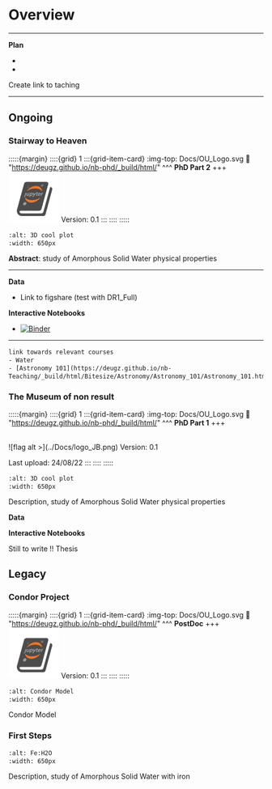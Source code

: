 # Overview

***
**Plan**

- 
-

Create link to taching 

***

## Ongoing

### Stairway to Heaven

:::::{margin} 
::::{grid} 1
:::{grid-item-card} 
:img-top: Docs/OU_Logo.svg
:link: "https://deugz.github.io/nb-phd/_build/html/"
^^^
**PhD Part 2** 
+++
![flag alt >](../Docs/logo_JB.png) Version: 0.1 
:::
::::
:::::


<article id="P1">
    
<div id="subdiv2">

```{image} Docs/3Dsuccess.png
:alt: 3D cool plot
:width: 650px
```

    
</div>
    
<div id="subdiv2">    
  
**Abstract**: study of Amorphous Solid Water physical properties
    
    
</div>
    
</article>

***


<article id="P1">
    
<div id="subdiv2">

**Data**

- Link to figshare
(test with DR1_Full)
    
</div>
    
<div id="subdiv2">
    
**Interactive Notebooks**

- [![Binder](https://mybinder.org/badge_logo.svg)](https://mybinder.org/v2/gh/Deugz/ASW_Data_Processing/HEAD?labpath=Data_Analysis_Binder.ipynb)


    
</div>
    
</article>

***

```{admonition} A bit of context
link towards relevant courses
- Water
- [Astronomy 101](https://deugz.github.io/nb-Teaching/_build/html/Bitesize/Astronomy/Astronomy_101/Astronomy_101.html)
```




### The Museum of non result

:::::{margin} 
::::{grid} 1
:::{grid-item-card} 
:img-top: Docs/OU_Logo.svg
:link: "https://deugz.github.io/nb-phd/_build/html/"
^^^
**PhD Part 1**
+++

<br>
![flag alt >](../Docs/logo_JB.png) Version: 0.1 

Last upload: 24/08/22
:::
::::
:::::

<article id="P1">
    
<div id="subdiv2">

```{image} Docs/Bench_And_Glovebox_Assembly_20-12-2019_IMG3.jpg
:alt: 3D cool plot
:width: 650px
```

    
</div>
    
<div id="subdiv2">    
  
Description, study of Amorphous Solid Water physical properties
    
    
</div>
    
</article>

**Data**
    
**Interactive Notebooks**

Still to write !! Thesis 


## Legacy


### Condor Project 

:::::{margin} 
::::{grid} 1
:::{grid-item-card} 
:img-top: Docs/OU_Logo.svg
:link: "https://deugz.github.io/nb-phd/_build/html/"
^^^
**PostDoc**
+++
![flag alt >](../Docs/logo_JB.png) Version: 0.1 
:::
::::
:::::

<article id="P1">
    
<div id="subdiv2">

```{image} Docs/Capture_Jim.PNG
:alt: Condor Model
:width: 650px
```

    
</div>
    
<div id="subdiv2">    
  
Condor Model
    
</div>
    
</article>

### First Steps

<article id="P1">
    
<div id="subdiv2">

```{image} Docs/FeH2O.png
:alt: Fe:H2O
:width: 650px
```

    
</div>
    
<div id="subdiv2">    
  
Description, study of Amorphous Solid Water with iron
</div>
    
</article>
